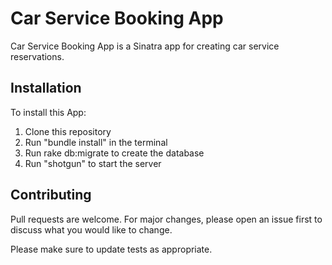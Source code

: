 # Car Service Booking App

Car Service Booking App is a Sinatra app for creating car service reservations.

## Installation

To install this App:

1. Clone this repository
2. Run "bundle install" in the terminal
3. Run rake db:migrate to create the database
4. Run "shotgun" to start the server

## Contributing

Pull requests are welcome. For major changes, please open an issue first to discuss what you would like to change.

Please make sure to update tests as appropriate.
